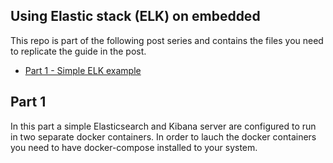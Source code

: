 Using Elastic stack (ELK) on embedded
----

This repo is part of the following post series and contains the files you need
to replicate the guide in the post.

* [Part 1 - Simple ELK example](https://www.stupid-projects.com/using-elastic-stack-elk-on-embedded-part-1/)


## Part 1
In this part a simple Elasticsearch and Kibana server are configured to run in
two separate docker containers. In order to lauch the docker containers you need
to have docker-compose installed to your system.
